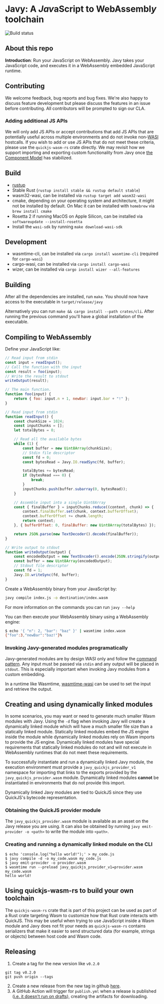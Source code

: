 # Javy: A *Jav*aScript to WebAssembl*y* toolchain

![Build status](https://github.com/Shopify/javy/actions/workflows/ci.yml/badge.svg?branch=main)

## About this repo

**Introduction**: Run your JavaScript on WebAssembly. Javy takes your JavaScript code, and executes it in a WebAssembly embedded JavaScript runtime.

## Contributing

We welcome feedback, bug reports and bug fixes. We're also happy to discuss feature development but please discuss the features in an issue before contributing. All contributors will be prompted to sign our CLA.

### Adding additional JS APIs

We will only add JS APIs or accept contributions that add JS APIs that are potentially useful across multiple environments and do not invoke non-[WASI](https://wasi.dev/) hostcalls. If you wish to add or use JS APIs that do not meet these criteria, please use the `quickjs-wasm-rs` crate directly. We may revisit how we support importing and exporting custom functionality from Javy once [the Component Model](https://github.com/WebAssembly/component-model) has stabilized.

## Build

- [rustup](https://rustup.rs/)
- Stable Rust (`rustup install stable && rustup default stable`)
- wasm32-wasi, can be installed via `rustup target add wasm32-wasi`
- cmake, depending on your operating system and architecture, it might not be
  installed by default. On Mac it can be installed with `homebrew` via `brew
  install cmake`
- Rosetta 2 if running MacOS on Apple Silicon, can be installed via
  `softwareupdate --install-rosetta`
- Install the `wasi-sdk` by running `make download-wasi-sdk`

## Development

- wasmtime-cli, can be installed via `cargo install wasmtime-cli` (required for
  `cargo-wasi`)
- cargo-wasi, can be installed via `cargo install cargo-wasi`
- wizer, can be installed via `cargo install wizer --all-features`

## Building

After all the dependencies are installed, run `make`. You
should now have access to the executable in `target/release/javy`

Alternatively you can run `make && cargo install --path crates/cli`.
After running the previous command you'll have a global installation of the
executable.

## Compiling to WebAssembly

Define your JavaScript like:

```javascript
// Read input from stdin
const input = readInput();
// Call the function with the input
const result = foo(input);
// Write the result to stdout
writeOutput(result);

// The main function.
function foo(input) {
    return { foo: input.n + 1, newBar: input.bar + "!" };
}

// Read input from stdin
function readInput() {
    const chunkSize = 1024;
    const inputChunks = [];
    let totalBytes = 0;

    // Read all the available bytes
    while (1) {
        const buffer = new Uint8Array(chunkSize);
        // Stdin file descriptor
        const fd = 0;
        const bytesRead = Javy.IO.readSync(fd, buffer);

        totalBytes += bytesRead;
        if (bytesRead === 0) {
            break;
        }
        inputChunks.push(buffer.subarray(0, bytesRead));
    }

    // Assemble input into a single Uint8Array
    const { finalBuffer } = inputChunks.reduce((context, chunk) => {
        context.finalBuffer.set(chunk, context.bufferOffset);
        context.bufferOffset += chunk.length;
        return context;
    }, { bufferOffset: 0, finalBuffer: new Uint8Array(totalBytes) });

    return JSON.parse(new TextDecoder().decode(finalBuffer));
}

// Write output to stdout
function writeOutput(output) {
    const encodedOutput = new TextEncoder().encode(JSON.stringify(output));
    const buffer = new Uint8Array(encodedOutput);
    // Stdout file descriptor
    const fd = 1;
    Javy.IO.writeSync(fd, buffer);
}
```

Create a WebAssembly binary from your JavaScript by:

```bash
javy compile index.js -o destination/index.wasm
```

For more information on the commands you can run `javy --help`

You can then execute your WebAssembly binary using a WebAssembly engine:

```bash
$ echo '{ "n": 2, "bar": "baz" }' | wasmtime index.wasm
{"foo":3,"newBar":"baz!"}%   
```

### Invoking Javy-generated modules programatically

Javy-generated modules are by design WASI only and follow the [command pattern](https://github.com/WebAssembly/WASI/blob/snapshot-01/design/application-abi.md#current-unstable-abi). Any input must be passed via `stdin` and any output will be placed in `stdout`. This is especially important when invoking Javy modules from a custom embedding. 

In a runtime like Wasmtime, [wasmtime-wasi](
https://docs.rs/wasmtime-wasi/latest/wasmtime_wasi/struct.WasiCtx.html#method.set_stdin)
can be used to set the input and retrieve the output.

## Creating and using dynamically linked modules

In some scenarios, you may want or need to generate much smaller Wasm modules with Javy. Using the `-d` flag when invoking Javy will create a dynamically linked module which will have a much smaller file size than a statically linked module. Statically linked modules embed the JS engine inside the module while dynamically linked modules rely on Wasm imports to provide the JS engine. Dynamically linked modules have special requirements that statically linked modules do not and will not execute in WebAssembly runtimes that do not meet these requirements.

To successfully instantiate and run a dynamically linked Javy module, the execution environment must provide a `javy_quickjs_provider_v1` namespace for importing that links to the exports provided by the `javy_quickjs_provider.wasm` module. Dynamically linked modules **cannot** be instantiated in environments that do not provide this import.

Dynamically linked Javy modules are tied to QuickJS since they use QuickJS's bytecode representation.

### Obtaining the QuickJS provider module

The `javy_quickjs_provider.wasm` module is available as an asset on the Javy release you are using. It can also be obtained by running `javy emit-provider -o <path>` to write the module into `<path>`.

### Creating and running a dynamically linked module on the CLI

```
$ echo 'console.log("hello world!");' > my_code.js
$ javy compile -d -o my_code.wasm my_code.js
$ javy emit-provider -o provider.wasm
$ wasmtime run --preload javy_quickjs_provider_v1=provider.wasm my_code.wasm
hello world!
```

## Using quickjs-wasm-rs to build your own toolchain

The `quickjs-wasm-rs` crate that is part of this project can be used as part of a Rust crate targeting Wasm to customize how that Rust crate interacts with QuickJS. This may be useful when trying to use JavaScript inside a Wasm module and Javy does not fit your needs as `quickjs-wasm-rs` contains serializers that make it easier to send structured data (for example, strings or objects) between host code and Wasm code.

## Releasing

1. Create a tag for the new version like `v0.2.0`
```
git tag v0.2.0
git push origin --tags
```
2. Create a new release from the new tag in github [here](https://github.com/Shopify/javy/releases/new).
3. A GitHub Action will trigger for `publish.yml` when a release is published ([i.e. it doesn't run on drafts](https://docs.github.com/en/actions/using-workflows/events-that-trigger-workflows#:~:text=created%2C%20edited%2C%20or%20deleted%20activity%20types%20for%20draft%20releases)), creating the artifacts for downloading.
